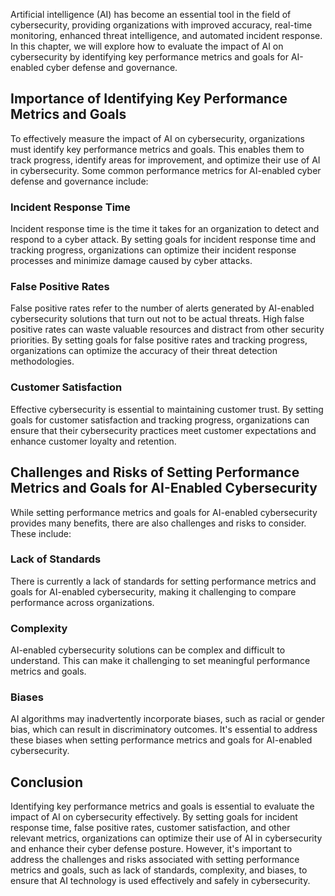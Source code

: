 
Artificial intelligence (AI) has become an essential tool in the field of cybersecurity, providing organizations with improved accuracy, real-time monitoring, enhanced threat intelligence, and automated incident response. In this chapter, we will explore how to evaluate the impact of AI on cybersecurity by identifying key performance metrics and goals for AI-enabled cyber defense and governance.

Importance of Identifying Key Performance Metrics and Goals
-----------------------------------------------------------

To effectively measure the impact of AI on cybersecurity, organizations must identify key performance metrics and goals. This enables them to track progress, identify areas for improvement, and optimize their use of AI in cybersecurity. Some common performance metrics for AI-enabled cyber defense and governance include:

### Incident Response Time

Incident response time is the time it takes for an organization to detect and respond to a cyber attack. By setting goals for incident response time and tracking progress, organizations can optimize their incident response processes and minimize damage caused by cyber attacks.

### False Positive Rates

False positive rates refer to the number of alerts generated by AI-enabled cybersecurity solutions that turn out not to be actual threats. High false positive rates can waste valuable resources and distract from other security priorities. By setting goals for false positive rates and tracking progress, organizations can optimize the accuracy of their threat detection methodologies.

### Customer Satisfaction

Effective cybersecurity is essential to maintaining customer trust. By setting goals for customer satisfaction and tracking progress, organizations can ensure that their cybersecurity practices meet customer expectations and enhance customer loyalty and retention.

Challenges and Risks of Setting Performance Metrics and Goals for AI-Enabled Cybersecurity
------------------------------------------------------------------------------------------

While setting performance metrics and goals for AI-enabled cybersecurity provides many benefits, there are also challenges and risks to consider. These include:

### Lack of Standards

There is currently a lack of standards for setting performance metrics and goals for AI-enabled cybersecurity, making it challenging to compare performance across organizations.

### Complexity

AI-enabled cybersecurity solutions can be complex and difficult to understand. This can make it challenging to set meaningful performance metrics and goals.

### Biases

AI algorithms may inadvertently incorporate biases, such as racial or gender bias, which can result in discriminatory outcomes. It's essential to address these biases when setting performance metrics and goals for AI-enabled cybersecurity.

Conclusion
----------

Identifying key performance metrics and goals is essential to evaluate the impact of AI on cybersecurity effectively. By setting goals for incident response time, false positive rates, customer satisfaction, and other relevant metrics, organizations can optimize their use of AI in cybersecurity and enhance their cyber defense posture. However, it's important to address the challenges and risks associated with setting performance metrics and goals, such as lack of standards, complexity, and biases, to ensure that AI technology is used effectively and safely in cybersecurity.
